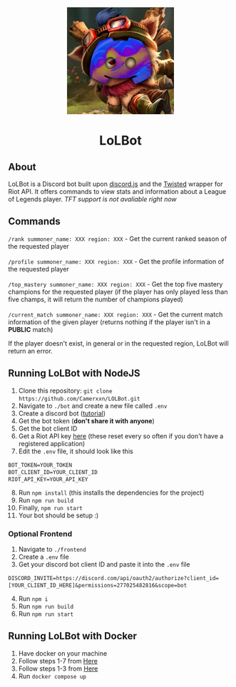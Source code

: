 <div align="center">
 <img src="./assets/LoLBotImg.png" alt="Lol Bot Icon" width=240 height=240/>
 <h1>LoLBot</h1>
</div>

## About
LoLBot is a Discord bot built upon <a href="https://discord.js.org/">discord.js</a> and the <a href="https://github.com/Sansossio/twisted">Twisted</a> wrapper for Riot API. It offers commands to view stats and information about a League of Legends player. *TFT support is not avaliable right now*

## Commands
`/rank summoner_name: XXX region: XXX` - Get the current ranked season of the  requested player
<br /><br />
`/profile summoner_name: XXX region: XXX` - Get the profile information of the requested player
<br /><br />
`/top_mastery summoner_name: XXX region: XXX` - Get the top five mastery champions for the requested player (if the player has only played less than five champs, it will return the number of champions played)
<br /><br />
`/current_match summoner_name: XXX region: XXX` - Get the current match information of the given player (returns nothing if the player isn't in a **PUBLIC** match)

If the player doesn't exist, in general or in the requested region, LoLBot will return an error.

## Running LoLBot with NodeJS
1. Clone this repository: `git clone https://github.com/Camerxxn/LOLBot.git`
2. Navigate to `./bot` and create a new file called `.env`
3. Create a discord bot (<a href="https://discordjs.guide/preparations/setting-up-a-bot-application.html">tutorial</a>)
4. Get the bot token (**don't share it with anyone**)
5. Get the bot client ID
6. Get a Riot API key <a href="https://developer.riotgames.com/">here</a> (these reset every so often if you don't have a registered application)
7. Edit the `.env` file, it should look like this
```
BOT_TOKEN=YOUR_TOKEN
BOT_CLIENT_ID=YOUR_CLIENT_ID
RIOT_API_KEY=YOUR_API_KEY
```
8. Run `npm install` (this installs the dependencies for the project)
9. Run `npm run build`
10. Finally, `npm run start`
11. Your bot should be setup :)

### Optional Frontend
1. Navigate to `./frontend`
2. Create a `.env` file
3. Get your discord bot client ID and paste it into the `.env` file
```
DISCORD_INVITE=https://discord.com/api/oauth2/authorize?client_id=[YOUR_CLIENT_ID_HERE]&permissions=277025482816&scope=bot
```
4. Run `npm i`
5. Run `npm run build`
6. Run `npm run start`

## Running LoLBot with Docker
1. Have docker on your machine
2. Follow steps 1-7 from <a href="#running-lolbot-with-nodejs">Here</a>
3. Follow steps 1-3 from <a href="#optional-frontend">Here</a>
4. Run `docker compose up`